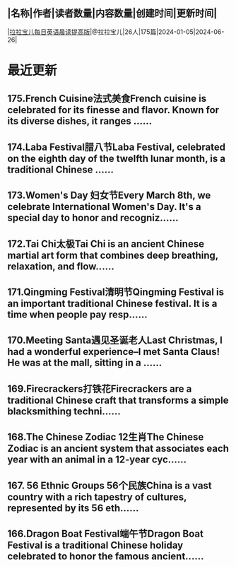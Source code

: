 |名称|作者|读者数量|内容数量|创建时间|更新时间|
---
|[拉拉宝儿每日英语晨读提高版](https://xiaobot.net/p/lalabaoer2023?refer=0b133df9-27dc-423b-8101-639049001c13)|@拉拉宝儿|26人|175篇|2024-01-05|2024-06-26|

# 最近更新
## 175.French Cuisine法式美食French cuisine is celebrated for its finesse and flavor. Known for its diverse dishes, it ranges ......
## 174.Laba Festival腊八节Laba Festival, celebrated on the eighth day of the twelfth lunar month, is a traditional Chinese ......
## 173.Women's Day 妇女节Every March 8th, we celebrate International Women's Day. It's a special day to honor and recogniz......
## 172.Tai Chi太极Tai Chi is an ancient Chinese martial art form that combines deep breathing, relaxation, and flow......
## 171.Qingming Festival清明节Qingming Festival is an important traditional Chinese festival. It is a time when people pay resp......
## 170.Meeting Santa遇见圣诞老人Last Christmas, I had a wonderful experience–I met Santa Claus! He was at the mall, sitting in a ......
## 169.Firecrackers打铁花Firecrackers are a traditional Chinese craft that transforms a simple blacksmithing techni......
## 168.The Chinese Zodiac 12生肖The Chinese Zodiac is an ancient system that associates each year with an animal in a 12-year cyc......
## 167. 56 Ethnic Groups 56个民族China is a vast country with a rich tapestry of cultures, represented by its 56 eth......
## 166.Dragon Boat Festival端午节Dragon Boat Festival is a traditional Chinese holiday celebrated to honor the famous ancient......

